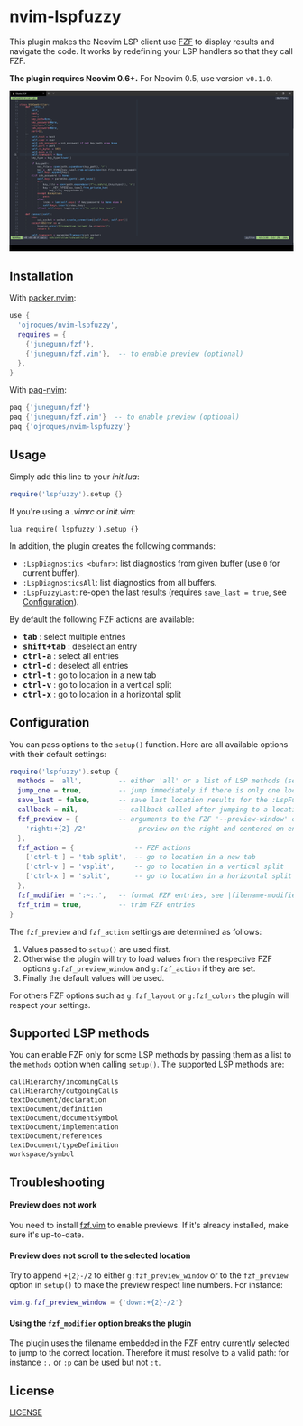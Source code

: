 # nvim-lspfuzzy

This plugin makes the Neovim LSP client use
[FZF](https://github.com/junegunn/fzf) to display results and navigate the code.
It works by redefining your LSP handlers so that they call FZF.

**The plugin requires Neovim 0.6+.** For Neovim 0.5, use version `v0.1.0`.

![demo](./demo.gif)

## Installation
With [packer.nvim](https://github.com/wbthomason/packer.nvim):
```lua
use {
  'ojroques/nvim-lspfuzzy',
  requires = {
    {'junegunn/fzf'},
    {'junegunn/fzf.vim'},  -- to enable preview (optional)
  },
}
```

With [paq-nvim](https://github.com/savq/paq-nvim):
```lua
paq {'junegunn/fzf'}
paq {'junegunn/fzf.vim'}  -- to enable preview (optional)
paq {'ojroques/nvim-lspfuzzy'}
```

## Usage
Simply add this line to your *init.lua*:
```lua
require('lspfuzzy').setup {}
```

If you're using a *.vimrc* or *init.vim*:
```vim
lua require('lspfuzzy').setup {}
```

In addition, the plugin creates the following commands:
* `:LspDiagnostics <bufnr>`: list diagnostics from given buffer (use `0` for
  current buffer).
* `:LspDiagnosticsAll`: list diagnostics from all buffers.
* `:LspFuzzyLast`: re-open the last results (requires `save_last = true`, see
  [Configuration](#configuration)).

By default the following FZF actions are available:
* <kbd>**tab**</kbd> : select multiple entries
* <kbd>**shift+tab**</kbd> : deselect an entry
* <kbd>**ctrl-a**</kbd> : select all entries
* <kbd>**ctrl-d**</kbd> : deselect all entries
* <kbd>**ctrl-t**</kbd> : go to location in a new tab
* <kbd>**ctrl-v**</kbd> : go to location in a vertical split
* <kbd>**ctrl-x**</kbd> : go to location in a horizontal split

## Configuration
You can pass options to the `setup()` function. Here are all available options
with their default settings:
```lua
require('lspfuzzy').setup {
  methods = 'all',         -- either 'all' or a list of LSP methods (see below)
  jump_one = true,         -- jump immediately if there is only one location
  save_last = false,       -- save last location results for the :LspFuzzyLast command
  callback = nil,          -- callback called after jumping to a location
  fzf_preview = {          -- arguments to the FZF '--preview-window' option
    'right:+{2}-/2'          -- preview on the right and centered on entry
  },
  fzf_action = {               -- FZF actions
    ['ctrl-t'] = 'tab split',  -- go to location in a new tab
    ['ctrl-v'] = 'vsplit',     -- go to location in a vertical split
    ['ctrl-x'] = 'split',      -- go to location in a horizontal split
  },
  fzf_modifier = ':~:.',   -- format FZF entries, see |filename-modifiers|
  fzf_trim = true,         -- trim FZF entries
}
```

The `fzf_preview` and `fzf_action` settings are determined as follows:
1. Values passed to `setup()` are used first.
2. Otherwise the plugin will try to load values from the respective FZF options
   `g:fzf_preview_window` and `g:fzf_action` if they are set.
3. Finally the default values will be used.

For others FZF options such as `g:fzf_layout` or `g:fzf_colors` the plugin will
respect your settings.

## Supported LSP methods
You can enable FZF only for some LSP methods by passing them as a list to the
`methods` option when calling `setup()`. The supported LSP methods are:
```
callHierarchy/incomingCalls
callHierarchy/outgoingCalls
textDocument/declaration
textDocument/definition
textDocument/documentSymbol
textDocument/implementation
textDocument/references
textDocument/typeDefinition
workspace/symbol
```

## Troubleshooting
#### Preview does not work
You need to install [fzf.vim](https://github.com/junegunn/fzf.vim) to enable
previews. If it's already installed, make sure it's up-to-date.

#### Preview does not scroll to the selected location
Try to append `+{2}-/2` to either `g:fzf_preview_window` or to the `fzf_preview`
option in `setup()` to make the preview respect line numbers. For instance:
```lua
vim.g.fzf_preview_window = {'down:+{2}-/2'}
```

#### Using the `fzf_modifier` option breaks the plugin
The plugin uses the filename embedded in the FZF entry currently selected to
jump to the correct location. Therefore it must resolve to a valid path: for
instance `:.` or `:p` can be used but not `:t`.

## License
[LICENSE](./LICENSE)
